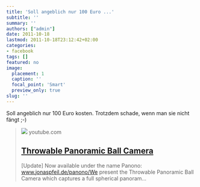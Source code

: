 ```yaml
---
title: 'Soll angeblich nur 100 Euro ...'
subtitle: ''
summary: ''
authors: ["admin"]
date: 2011-10-18
lastmod: 2011-10-18T23:12:42+02:00
categories:
- facebook
tags: []
featured: no
image:
  placement: 1
  caption: ''
  focal_point: 'Smart'
  preview_only: true
slug: ''
---
```

Soll angeblich nur 100 Euro kosten. Trotzdem schade, wenn man sie nicht fängt ;-)
> [![](https://i.ytimg.com/vi/Th5zlUe6gOE/hqdefault.jpg)](http://www.youtube.com/watch?v=Th5zlUe6gOE)
> youtube.com
> ## [Throwable Panoramic Ball Camera](http://www.youtube.com/watch?v=Th5zlUe6gOE)
>
>[Update] Now available under the name Panono: www.jonaspfeil.de/panono/We present the Throwable Panoramic Ball Camera which captures a full spherical panoram...

